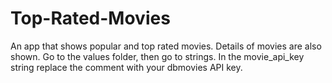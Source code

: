 # Top-Rated-Movies

An app that shows popular and top rated movies. Details of movies are also shown. Go to the values folder, then go to strings. In the movie_api_key string replace the comment with your dbmovies API key.
